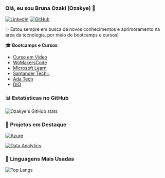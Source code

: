 ### Olá, eu sou Bruna Ozaki (Ozakye) 🌸

[![LinkedIn](https://img.shields.io/badge/LinkedIn-Conectar--se-ffb7c5?style=for-the-badge&logo=linkedin&logoColor=white)](https://www.linkedin.com/in/ozaky)
[![GitHub](https://img.shields.io/badge/GitHub-Meu%20perfil-ffb7c5?style=for-the-badge&logo=github&logoColor=white)](https://github.com/ozakye)

✨ Estou sempre em busca de novos conhecimentos e aprimoramento na área da tecnologia, por meio de bootcamps e cursos!

🎓 **Bootcamps e Cursos**

- [Curso em Vídeo](https://www.cursoemvideo.com)
- [WoMakersCode](https://womakerscode.org)
- [Microsoft Learn](https://learn.microsoft.com/en-us/)
- [Santander Tech+](https://www.santanderopenacademy.com)
- [Ada Tech](https://ada.tech)
- [DIO](https://dio.me)

### 📊 Estatísticas no GitHub

![Ozakye's GitHub stats](https://github-readme-stats.vercel.app/api?username=Ozakye&show_icons=true&theme=omni)

### 📌 Projetos em Destaque

[![Azure](https://github-readme-stats.vercel.app/api/pin/?username=Ozakye&repo=Azure&theme=omni)](https://github.com/Ozakye/Azure)

[![Data Analytics](https://github-readme-stats.vercel.app/api/pin/?username=Ozakye&repo=Data-Analytics&theme=omni)](https://github.com/Ozakye/Data-Analytics)

### 📝 Linguagens Mais Usadas

![Top Langs](https://github-readme-stats.vercel.app/api/top-langs/?username=Ozakye&layout=compact&theme=omni)
